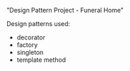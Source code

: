 "Design Pattern Project - Funeral Home"

Design patterns used:
+ decorator
+ factory
+ singleton 
+ template method 